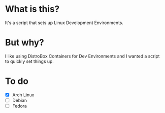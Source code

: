# What is this?
It's a script that sets up Linux Development Environments.

# But why?
I like using DistroBox Containers for Dev Environments and I wanted a script to quickly set things up.

# To do
- [x] Arch Linux
- [ ] Debian
- [ ] Fedora
